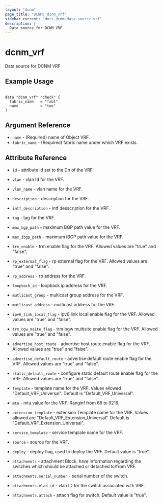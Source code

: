 ```yaml
---
layout: "dcnm"
page_title: "DCNM: dcnm_vrf"
sidebar_current: "docs-dcnm-data-source-vrf"
description: |-
  Data source for DCNM VRF
---
```


# dcnm_vrf #
Data source for DCNM VRF

## Example Usage ##

```hcl

data "dcnm_vrf" "check" {
  fabric_name   = "fab1"
  name          = "two" 
}

```


## Argument Reference ##

* `name` - (Required) name of Object VRF.
* `fabric_name` - (Required) fabric name under which VRF exists.


## Attribute Reference

* `id` - attribute id set to the Dn of the VRF.
* `vlan` - vlan Id for the VRF.
* `vlan_name` - vlan name for the VRF.
* `description` - description for the VRF.
* `intf_description` - intf desscription for the VRF.
* `tag` - tag for the VRF.
* `max_bgp_path` - maximum BGP path value for the VRF.
* `max_ibgp_path` - maximum iBGP path value for the VRF.
* `trm_enable` - trm enable flag for the VRF. Allowed values are "true" and "false".
* `rp_external_flag` - rp external flag for the VRF. Allowed values are "true" and "false".
* `rp_address` - rp address for the VRF.
* `loopback_id` - loopback ip address for the VRF.
* `mutlicast_group` - multicast group address for the VRF.
* `mutlicast_address` - multicast address for the VRF.
* `ipv6_link_local_flag` - ipv6 link local enable flag for the VRF. Allowed values are "true" and "false".
* `trm_bgw_msite_flag` - trm bgw multisite enable flag for the VRF. Allowed values are "true" and "false".
* `advertise_host_route` - advertise host route enable flag for the VRF. Allowed values are "true" and "false".
* `advertise_default_route` - advertise default route enable flag for the VRF. Allowed values are "true" and "false".
* `static_default_route` - configure static default route enable flag for the VRF. Allowed values are "true" and "false".
* `template` - template name for the VRF. Values allowed "Default_VRF_Universal". Default is "Default_VRF_Universal".
* `mtu` - mtu value for the VRF. Ranginf from 68 to 9216.
* `extension_template` - extension Template name for the VRF. Values allowed are "Default_VRF_Extension_Universal". Default is "Default_VRF_Extension_Universal".
* `service_template` - service template name for the VRF.
* `source` - source for the VRF.
* `deploy` - deploy flag, used to deploy the VRF. Default value is "true".

* `attachments` - attachment Block, have information regarding the switches which should be attached or detached to/from VRF.
* `attachments.serial_number` - serial number of the switch.
* `attachments.vlan_id` - vlan ID for the switch associated with VRF.
* `attachments.attach` - attach flag for switch. Default value is "true".